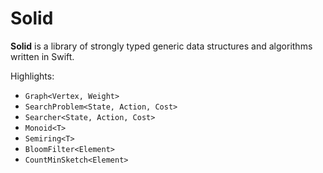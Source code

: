 # Solid

**Solid** is a library of strongly typed generic data structures and algorithms 
written in Swift.

Highlights:

- `Graph<Vertex, Weight>`
- `SearchProblem<State, Action, Cost>`
- `Searcher<State, Action, Cost>`
- `Monoid<T>`
- `Semiring<T>`
- `BloomFilter<Element>`
- `CountMinSketch<Element>`
